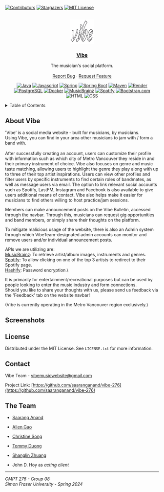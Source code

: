 [![Contributors][contributors-shield]][contributors-url]
[![Stargazers][stars-shield]][stars-url]
[![MIT License][license-shield]][license-url]

<!-- PROJECT LOGO -->
<br />
<div align="center">
  <a href="https://github.com/saaranganand/vibe-276">
    <img src="images/rmlogo.png" alt="Logo" width="80" height="80">
  </a>

  ### [Vibe](https://vibe-music.onrender.com/)

  <p align="center">
    The musician's social platform.
    <br />
    <br />
<!--     <a href="https://github.com/saaranganand/vibe-276">View Demo</a> -->
<!--     · -->
    <a href="https://github.com/saaranganand/vibe-276/issues/new?labels=bug&template=bug-report---.md">Report Bug</a>
    ·
    <a href="https://github.com/saaranganand/vibe-276/issues/new?labels=enhancement&template=feature-request---.md">Request Feature</a>
  </p>

[![Java][Java]][Java-url]
[![Javascript][Javascript]][Javascript-url]
[![Spring][Spring]][Spring-url]
[![Spring Boot][Spring-Boot]][Spring-Boot-url]
[![Maven][Maven]][Maven-url]
[![Render][Render]][Render-url]
[![PostgreSQL][PostgreSQL]][PostgreSQL-url]
[![Docker][Docker]][Docker-url]
[![MusicBrainz][MusicBrainz]][MusicBrainz-url]
[![Spotify][Spotify]][Spotify-url]
[![Bootstrap.com][Bootstrap.com]][Bootstrap-url]
![HTML][HTML]
![CSS][CSS]

</div>



<!-- TABLE OF CONTENTS -->
<details>
  <summary>Table of Contents</summary>
      <ul>
        <li>
        <a href="#about-vibe">About Vibe</a>
        </li>
    <li><a href="#screenshots">Screenshots</a></li>
    <li><a href="#license">License</a></li>
    <li><a href="#contact">Contact</a></li>
    <li><a href="#the-team">The Team</a></li>
      </ul>
</details>



<!-- ABOUT THE PROJECT -->
## About Vibe
'Vibe' is a social media website - built for musicians, by musicians.\
Using Vibe, you can find in your area other musicians to jam with / form a band with.\
<br>
After successfully creating an account, users can customize their profile with information such as which city of Metro Vancouver they reside in and their primary instrument of choice.
Vibe also focuses on genre and music taste matching, allowing users to highlight the genre they play along with up to three of their top artist inspirations.
Users can view other profiles and filter users by specific instruments to find certain roles of bandmates, as well as message users via email.
The option to link relevant social accounts such as Spotify, LastFM, Instagram and Facebook is also available to give users additional means of contact.
Vibe also helps make it easier for musicians to find others willing to host practice/jam sessions.

Members can make announcement posts on the Vibe Bulletin, accessed through the navbar. Through this, musicians can request gig opportunities and band members, or simply share their thoughts on the platform.

To mitigate malicious usage of the website, there is also an Admin system through which VibeTeam-designated admin accounts can monitor and remove users and/or individual announcement posts.

APIs we are utilizing are:\
[MusicBrainz](https://musicbrainz.org/doc/MusicBrainz_API): To retrieve artist/album images, instruments and genres.\
[Spotify](https://developer.spotify.com/documentation/web-api): To allow clicking on one of the top 3 artists to redirect to their Spotify page.\
[Hashify](https://hashify.net/): Password encryption.\

It is primarily for entertainment/recreational purposes but can be used by people looking to enter the music industry and form connections.\
Should you like to share your thoughts with us, please send us feedback via the 'Feedback' tab on the website navbar!

(Vibe is currently operating in the Metro Vancouver region exclusively.)


<!-- USAGE EXAMPLES -->
## Screenshots


<!-- LICENSE -->
## License

Distributed under the MIT License. See `LICENSE.txt` for more information.

<!-- CONTACT -->
## Contact

Vibe Team - <a href="mailto:vibemusicwebsite@gmail.com">vibemusicwebsite@gmail.com</a>

Project Link: [https://github.com/saaranganand/vibe-276](https://github.com/saaranganand/vibe-276)

<!-- THE TEAM -->
## The Team

* [Saarang Anand](https://github.com/saaranganand/)
* [Allen Gao](https://github.com/allengao04)
* [Christine Song](https://github.com/csooyeonii)
* [Tommy Duong](https://github.com/pewpewninja03)
* [Shanglin Zhuang](https://github.com/zslsam1127)
  
* John D. Hoy as _acting client_
  
---

_CMPT 276 - Group 08_\
_Simon Fraser University - Spring 2024_

<!-- MARKDOWN LINKS & IMAGES -->
<!-- https://www.markdownguide.org/basic-syntax/#reference-style-links -->
[contributors-shield]: https://img.shields.io/github/contributors/saaranganand/vibe-276.svg?style=for-the-badge
[contributors-url]: https://github.com/saaranganand/vibe-276/graphs/contributors
[forks-shield]: https://img.shields.io/github/forks/saaranganand/vibe-276.svg?style=for-the-badge
[forks-url]: https://github.com/saaranganand/vibe-276/network/members
[stars-shield]: https://img.shields.io/github/stars/saaranganand/vibe-276.svg?style=for-the-badge
[stars-url]: https://github.com/saaranganand/vibe-276/stargazers
[issues-shield]: https://img.shields.io/github/issues/saaranganand/vibe-276.svg?style=for-the-badge
[issues-url]: https://github.com/saaranganand/vibe-276/issues
[license-shield]: https://img.shields.io/github/license/saaranganand/vibe-276.svg?style=for-the-badge
[license-url]: https://github.com/saaranganand/vibe-276/blob/master/LICENSE.txt
[product-screenshot]: images/screenshot.png
[Java]: https://img.shields.io/badge/java-blue?style=for-the-badge&logo=openJDK&logoColor=orange
[Java-url]: https://www.java.com/en/
[Javascript]: https://img.shields.io/badge/javascript-FFC000?style=for-the-badge&logo=javascript&logoColor=black
[Javascript-url]: https://www.javascript.com/
[Bootstrap.com]: https://img.shields.io/badge/Bootstrap-563D7C?style=for-the-badge&logo=bootstrap&logoColor=white
[Bootstrap-url]: https://getbootstrap.com
[Spring]: https://img.shields.io/badge/spring-spring?style=for-the-badge&logo=spring&logoColor=darkgreen
[Spring-url]: https://spring.io/
[Spring-Boot]: https://img.shields.io/badge/spring_boot-darkgreen?style=for-the-badge&logo=springboot&logoColor=green
[Spring-Boot-url]: https://spring.io/projects/spring-boot
[Maven]: https://img.shields.io/badge/apache_maven-red?style=for-the-badge&logo=apachemaven&logoColor=black
[Maven-url]: https://maven.apache.org/
[Render]: https://img.shields.io/badge/render-darkblue?style=for-the-badge&logo=render&logoColor=white
[Render-url]: https://render.com/
[PostgreSQL]: https://img.shields.io/badge/postgresql-336791?style=for-the-badge&logo=postgresql&logoColor=white
[PostgreSQL-url]: https://www.postgresql.org/
[Docker]: https://img.shields.io/badge/docker-blue?style=for-the-badge&logo=docker&logoColor=white
[Docker-url]: https://docs.docker.com/
[MusicBrainz]: https://img.shields.io/badge/musicbrainz_api-purple?style=for-the-badge&logo=musicbrainz&logoColor=orange
[MusicBrainz-url]: https://musicbrainz.org/doc/MusicBrainz_API
[Spotify]: https://img.shields.io/badge/spotify_api-gray?style=for-the-badge&logo=spotify&logoColor=lightgreen
[Spotify-url]: https://developer.spotify.com/documentation/web-api
[HTML]: https://img.shields.io/badge/html5-f16529?style=for-the-badge&logo=html5&logoColor=black
[CSS]: https://img.shields.io/badge/css3-264de4?style=for-the-badge&logo=css3&logoColor=white

